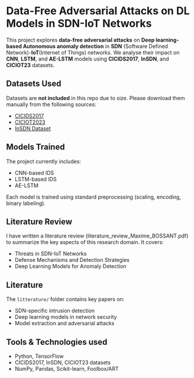 # Data-Free Adversarial Attacks on DL Models in SDN-IoT Networks

This project explores **data-free adversarial attacks** on **Deep learning-based Autonomous anomaly detection** in **SDN** (Software Defined Network)-**IoT**(Internet of Things) networks. We analyse their impact on **CNN**, **LSTM**, and **AE-LSTM** models using **CICIDS2017**, **InSDN**, and **CICIOT23** datasets.

## Datasets Used

Datasets are **not included** in this repo due to size. Please download them manually from the following sources:

- [CICIDS2017](https://www.unb.ca/cic/datasets/ids-2017.html)
- [CICIOT2023](https://www.unb.ca/cic/datasets/iotdataset-2023.html)
- [InSDN Dataset](https://aseados.ucd.ie/datasets/SDN/)


## Models Trained

The project currently includes:

- CNN-based IDS
- LSTM-based IDS
- AE-LSTM

Each model is trained using standard preprocessing (scaling, encoding, binary labeling).


## Literature Review

I have written a literature review (literature_review_Maxime_BOSSANT.pdf) to summarize the key aspects of this research domain. It covers:
- Threats in SDN-IoT Networks
- Defense Mechanisms and Detection Strategies
- Deep Learning Models for Anomaly Detection

## Literature

The `litterature/` folder contains key papers on:
- SDN-specific intrusion detection
- Deep learning models in network security
- Model extraction and adversarial attacks

## Tools & Technologies used

- Python, TensorFlow
- CICIDS2017, InSDN, CICIOT23 datasets
- NumPy, Pandas, Scikit-learn, Foolbox/ART